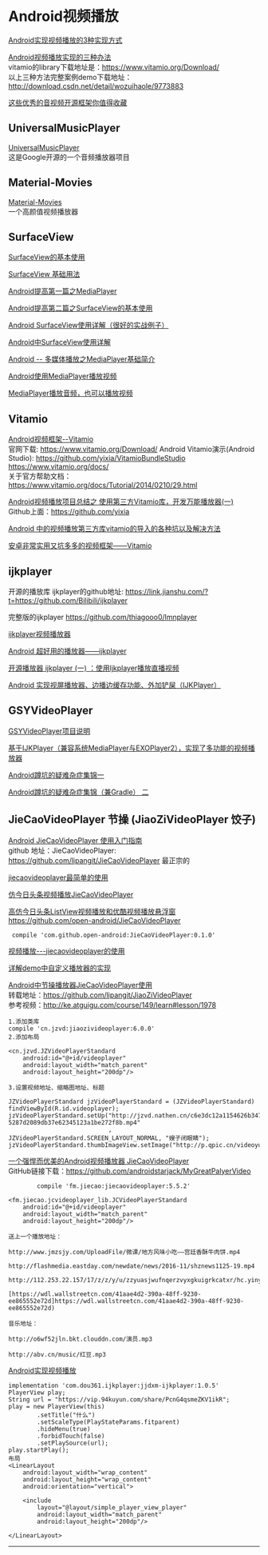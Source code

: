 Android视频播放
===

[Android实现视频播放的3种实现方式](https://blog.csdn.net/liuzhi0724/article/details/81318816)  

[Android视频播放实现的三种办法](https://blog.csdn.net/wozuihaole/article/details/60867076)  
vitamio的library下载地址是：https://www.vitamio.org/Download/  
以上三种方法完整案例demo下载地址：http://download.csdn.net/detail/wozuihaole/9773883  

[这些优秀的音视频开源框架你值得收藏](http://blog.csdn.net/androidstarjack/article/details/68954614)  

UniversalMusicPlayer
---

[UniversalMusicPlayer](https://github.com/googlesamples/android-UniversalMusicPlayer)  
这是Google开源的一个音频播放器项目  

Material-Movies
---

[Material-Movies](https://github.com/saulmm/Material-Movies)  
一个高颜值视频播放器  

SurfaceView
---

[SurfaceView的基本使用](https://www.cnblogs.com/zhangyingai/p/7087371.html)  

[SurfaceView 基础用法](https://blog.csdn.net/zhaoyw2008/article/details/45825069)  

[Android提高第一篇之MediaPlayer](https://blog.csdn.net/hellogv/article/details/5975864)  

[Android提高第二篇之SurfaceView的基本使用](https://blog.csdn.net/hellogv/article/details/5985090)  

[Android SurfaceView使用详解（很好的实战例子）](https://blog.csdn.net/tantion/article/details/81109365)  

[Android中SurfaceView使用详解](https://blog.csdn.net/android_cmos/article/details/68955134)  

[Android -- 多媒体播放之MediaPlayer基础简介](https://blog.csdn.net/csdn_of_coder/article/details/63684353)  

[Android使用MediaPlayer播放视频](https://blog.csdn.net/zhe_ge_sha_shou/article/details/52811973)  

[MediaPlayer播放音频，也可以播放视频](https://blog.csdn.net/dubo_csdn/article/details/81744154)  

Vitamio  
---

[Android视频框架--Vitamio](https://blog.csdn.net/hao54216/article/details/52437252)  
官网下载:   https://www.vitamio.org/Download/
Android Vitamio演示(Android Studio):  https://github.com/yixia/VitamioBundleStudio  
 https://www.vitamio.org/docs/  
关于官方帮助文档：https://www.vitamio.org/docs/Tutorial/2014/0210/29.html

[Android视频播放项目总结之 使用第三方Vitamio库，开发万能播放器(一)](https://blog.csdn.net/zhaihaohao1/article/details/45417571)  
Github上面：https://github.com/yixia

[Android 中的视频播放第三方库vitamio的导入的各种坑以及解决方法](https://blog.csdn.net/fucaijin/article/details/80948383)  

[安卓非常实用又坑多多的视频框架——Vitamio](https://blog.csdn.net/NKPDQZ/article/details/63690374)  

ijkplayer  
---

开源的播放库 ijkplayer的github地址: https://link.jianshu.com/?t=https://github.com/Bilibili/ijkplayer  

完整版的ijkplayer  https://github.com/thiagooo0/lmnplayer  

[ijkplayer视频播放器](https://blog.csdn.net/weixin_41701790/article/details/81459387)  

[Android 超好用的播放器——ijkplayer](https://www.jianshu.com/p/c5d972ab0309)  

[开源播放器 ijkplayer (一) ：使用Ijkplayer播放直播视频](http://www.cnblogs.com/renhui/p/6420140.html)  

[Android 实现视屏播放器、边播边缓存功能、外加铲屎（IJKPlayer）](https://www.jianshu.com/p/9fe377dd9750)  

GSYVideoPlayer
---
[GSYVideoPlayer项目说明](https://www.jianshu.com/p/49831e5e2cd6)  

[基于IJKPlayer（兼容系统MediaPlayer与EXOPlayer2），实现了多功能的视频播放器](https://github.com/CarGuo/GSYVideoPlayer)  

[Android蹲坑的疑难杂症集锦一](https://www.jianshu.com/p/e015269e3478)  

[Android蹲坑的疑难杂症集锦（兼Gradle） 二](https://www.jianshu.com/p/86e4b336c17d)  

JieCaoVideoPlayer 节操 (JiaoZiVideoPlayer 饺子)
---
[Android JieCaoVideoPlayer 使用入门指南](https://blog.csdn.net/yaya_xiong/article/details/75213346)  
github 地址：JieCaoVideoPlayer: https://github.com/lipangit/JieCaoVideoPlayer  最正宗的  

[jiecaovideoplayer最简单的使用](https://blog.csdn.net/Star_Q/article/details/78849610)  

[仿今日头条视频播放JieCaoVideoPlayer](https://blog.csdn.net/w_l_s/article/details/53132179)  

[高仿今日头条ListView视频播放和优酷视频播放悬浮窗](https://github.com/open-android/JieCaoVideoPlayer) 
https://github.com/open-android/JieCaoVideoPlayer 
~~~
 compile 'com.github.open-android:JieCaoVideoPlayer:0.1.0'
~~~

[视频播放---jiecaovideoplayer的使用](https://blog.csdn.net/u012216899/article/details/57186467)  

[详解demo中自定义播放器的实现](https://github.com/lipangit/JiaoZiVideoPlayer/wiki/%E8%AF%A6%E8%A7%A3demo%E4%B8%AD%E8%87%AA%E5%AE%9A%E4%B9%89%E6%92%AD%E6%94%BE%E5%99%A8%E7%9A%84%E5%AE%9E%E7%8E%B0)  

[Android中节操播放器JieCaoVideoPlayer使用](https://blog.csdn.net/zhaihaohao1/article/details/78029766)  
转载地址：https://github.com/lipangit/JiaoZiVideoPlayer  
参考视频：http://ke.atguigu.com/course/149/learn#lesson/1978  
~~~
1.添加类库
compile 'cn.jzvd:jiaozivideoplayer:6.0.0'
2.添加布局

<cn.jzvd.JZVideoPlayerStandard
    android:id="@+id/videoplayer"
    android:layout_width="match_parent"
    android:layout_height="200dp"/>
    
3.设置视频地址、缩略图地址、标题

JZVideoPlayerStandard jzVideoPlayerStandard = (JZVideoPlayerStandard) findViewById(R.id.videoplayer);
jzVideoPlayerStandard.setUp("http://jzvd.nathen.cn/c6e3dc12a1154626b3476d9bf3bd7266/6b56c5f0dc31428083757a45764763b0-5287d2089db37e62345123a1be272f8b.mp4"
                            , JZVideoPlayerStandard.SCREEN_LAYOUT_NORMAL, "嫂子闭眼睛");
jzVideoPlayerStandard.thumbImageView.setImage("http://p.qpic.cn/videoyun/0/2449_43b6f696980311e59ed467f22794e792_1/640");

~~~



[一个强悍而优美的Android视频播放器 JieCaoVideoPlayer](https://blog.csdn.net/androidstarjack/article/details/69526279)  
GitHub链接下载：https://github.com/androidstarjack/MyGreatPalyerVideo  
~~~
        compile 'fm.jiecao:jiecaovideoplayer:5.5.2'

<fm.jiecao.jcvideoplayer_lib.JCVideoPlayerStandard
    android:id="@+id/videoplayer"
    android:layout_width="match_parent"
    android:layout_height="200dp"/>

送上一个播放地址：

http://www.jmzsjy.com/UploadFile/微课/地方风味小吃——宫廷香酥牛肉饼.mp4

http://flashmedia.eastday.com/newdate/news/2016-11/shznews1125-19.mp4

http://112.253.22.157/17/z/z/y/u/zzyuasjwufnqerzvyxgkuigrkcatxr/hc.yinyuetai.com/D046015255134077DDB3ACA0D7E68D45.flv

[https://wdl.wallstreetcn.com/41aae4d2-390a-48ff-9230-ee865552e72d]https://wdl.wallstreetcn.com/41aae4d2-390a-48ff-9230-ee865552e72d)

音乐地址：

http://o6wf52jln.bkt.clouddn.com/演员.mp3

http://abv.cn/music/红豆.mp3
~~~

[Android实现视频播放](https://blog.csdn.net/yaozhipu/article/details/80528503)  
~~~
implementation 'com.dou361.ijkplayer:jjdxm-ijkplayer:1.0.5'
PlayerView play;
String url = "https://vip.94kuyun.com/share/PcnG4qsmeZKV1ikR";
play = new PlayerView(this)
        .setTitle("什么")
        .setScaleType(PlayStateParams.fitparent)
        .hideMenu(true)
        .forbidTouch(false)
        .setPlaySource(url);
play.startPlay();
布局
<LinearLayout
    android:layout_width="wrap_content"
    android:layout_height="wrap_content"
    android:orientation="vertical">

    <include
        layout="@layout/simple_player_view_player"
        android:layout_width="match_parent"
        android:layout_height="200dp"/>

</LinearLayout>

~~~

-----------------
